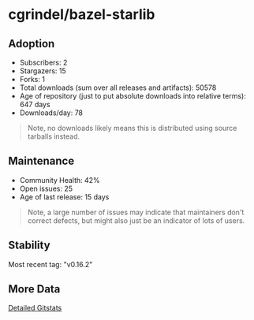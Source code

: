 # cgrindel/bazel-starlib

## Adoption

- Subscribers: 2
- Stargazers: 15
- Forks: 1
- Total downloads (sum over all releases and artifacts): 50578
- Age of repository (just to put absolute downloads into relative terms): 647 days
- Downloads/day: 78

> Note, no downloads likely means this is distributed using source tarballs instead.

## Maintenance

- Community Health: 42%
- Open issues: 25
- Age of last release: 15 days

> Note, a large number of issues may indicate that maintainers don't correct defects, but might also
> just be an indicator of lots of users.

## Stability

Most recent tag: "v0.16.2"

## More Data

[Detailed Gitstats](/bazel-catalog/gitstats/cgrindel/bazel-starlib)

